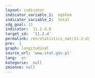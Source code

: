 ```yaml
---
layout: indicator
indicator_variable_1:  ogółem
indicator_variable_2:  total
sdg_goal: 11
indicator:  11.2.d.0
target_id:  '11.2.d'
permalink: /en/statistics_nat/11-2-d/
pre:  1
graph: longitudinal
source_url: 'www.stat.gov.pl'
lang:  en
kategorie:  null
zmienne: null
---
```

